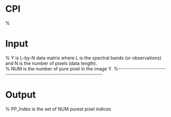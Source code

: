 # CPI
%
# Input
%  Y is L-by-N data matrix where L is the spectral bands (or observations) and N is the number of pixels (data length).   
%  NUM is the number of pure pixel in the image Y.
%----------------------------------------------------------------------
# Output
%  PP_Index is the set of NUM purest pixel indices
